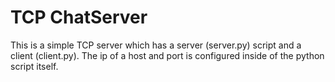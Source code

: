 # TCP ChatServer

This is a simple TCP server which has a server (server.py) script and a client (client.py).
The ip of a host and port is configured inside of the python script itself.
